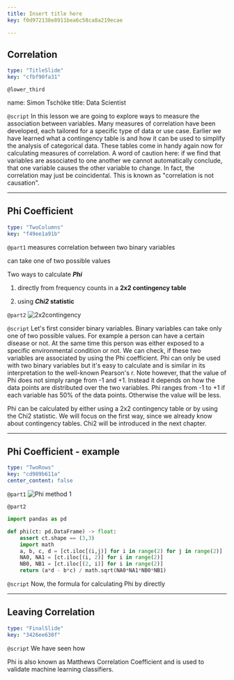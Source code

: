 ```yaml
---
title: Insert title here
key: f0d972138e8911bea6c58ca8a219ecae

---
```

## Correlation

```yaml
type: "TitleSlide"
key: "cfbf90fa31"
```

`@lower_third`

name: Simon Tschöke
title: Data Scientist


`@script`
In this lesson we are going to explore ways to measure the association between variables. Many measures of correlation have been developed, each tailored for a specific type of data or use case. Earlier we have learned what a contingency table is and how it can be used to simplify the analysis of categorical data. These tables come in handy again now for calculating measures of correlation. A word of caution here: if we find that variables are associated to one another we cannot automatically conclude, that one variable causes the other variable to change. In fact, the correlation may just be coincidental. This is known as "correlation is not causation".


---
## Phi Coefficient

```yaml
type: "TwoColumns"
key: "f49ee1a91b"
```

`@part1`
measures correlation between two binary variables

can take one of two possible values

Two ways to calculate _**Phi**_

1. directly from frequency counts in a **2x2 contingency table**

2. using **_Chi2_ statistic**


`@part2`
![2x2contingency](https://assets.datacamp.com/production/repositories/4337/datasets/c6f49e0ac1c5735c4d00d1f4c3c776351c0c7c27/2x2contingency.png)


`@script`
Let's first consider binary variables. Binary variables can take only one of two possible values. For example a person can have a certain disease or not. At the same time this person was either exposed to a specific environmental condition or not. We can check, if these two variables are associated by using the Phi coefficient. Phi can only be used with two binary variables but it's easy to calculate and is similar in its interpretation to the well-known Pearson's r. Note however, that the value of Phi does not simply range from -1 and +1. Instead it depends on how the data points are distributed over the two variables. Phi ranges from -1 to +1 if each variable has 50% of the data points. Otherwise the value will be less.

Phi can be calculated by either using a 2x2 contingency table or by using the Chi2 statistic. We will focus on the first way, since we already know about contingency tables. Chi2 will be introduced in the next chapter.


---
## Phi Coefficient - example

```yaml
type: "TwoRows"
key: "cd989b611a"
center_content: false
```

`@part1`
![Phi method 1](https://assets.datacamp.com/production/repositories/4337/datasets/8fe219badc022004235fab8e2b063f0fabf2dfec/phi1.png)


`@part2`
```python
import pandas as pd

def phi(ct: pd.DataFrame) -> float:
    assert ct.shape == (3,3)
    import math
    a, b, c, d = [ct.iloc[(i,j)] for i in range(2) for j in range(2)]
    NA0, NA1 = [ct.iloc[(i, 2)] for i in range(2)]
    NB0, NB1 = [ct.iloc[(2, i)] for i in range(2)]
    return (a*d - b*c) / math.sqrt(NA0*NA1*NB0*NB1)
```


`@script`
Now, the formula for calculating Phi by directly


---
## Leaving Correlation

```yaml
type: "FinalSlide"
key: "3426ee630f"
```

`@script`
We have seen how 

Phi is also known as Matthews Correlation Coefficient and is used to validate machine learning classifiers.

